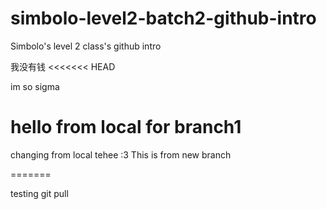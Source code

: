 # simbolo-level2-batch2-github-intro
Simbolo's level 2 class's github intro

我没有钱
<<<<<<< HEAD

im so sigma

hello from local for branch1
=======
changing from local tehee :3
This is from new branch

=======

testing git pull

